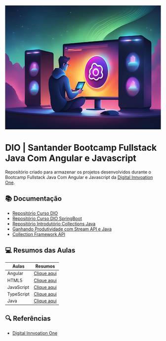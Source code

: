 <p align="center">
  <img width="600" height="400" src=".github/assets/Banner.jpg">
</p>


# DIO | Santander Bootcamp Fullstack Java Com Angular e Javascript

Repositório criado para armazenar os projetos desenvolvidos 
durante o Bootcamp Fullstack Java Com Angular e Javascript da [Digital Innvoation One](https://www.dio.me).

## 📚 Documentação
- [Repositório Curso DIO](https://github.com/digitalinnovationone/trilha-java-basico)
- [Repositório Curso DIO SpringBoot](https://github.com/digitalinnovationone/dio-springboot)
- [Repositório Introdutório Collections Java](https://github.com/cami-la/curso-dio-intro-collections)
- [Ganhando Produtividade com Stream API e Java](https://github.com/digitalinnovationone/ganhando_produtividade_com_Stream_API_Java)
- [Collection Framework API](https://github.com/cami-la/collections-java-api-2023)

## 💻 Resumos das Aulas

| Aulas | Resumos |
|-------|---------|
| Angular | [Clique aqui](https://github.com/G2Martins/DIO_Projects_FullStack_Bootcamp/tree/main/Angular) |
| HTML5 | [Clique aqui](https://github.com/G2Martins/DIO_Projects_FullStack_Bootcamp/tree/main/HTML5) |
| JavaScript | [Clique aqui](https://github.com/G2Martins/DIO_Projects_FullStack_Bootcamp/tree/main/JavaScript) |
| TypeScript | [Clique aqui](https://github.com/G2Martins/DIO_Projects_FullStack_Bootcamp/tree/main/Typescript) |
| Java | [Clique aqui](https://github.com/G2Martins/DIO_Projects_FullStack_Bootcamp/tree/main/Typescript) |


## 🔍 Referências
- [Digital Innvoation One](https://www.dio.me)
